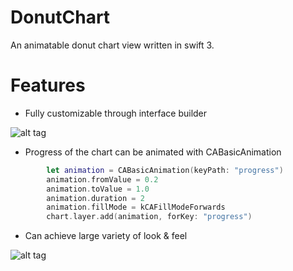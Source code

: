# DonutChart
An animatable donut chart view written in swift 3.

# Features

* Fully customizable through interface builder

![alt tag](https://raw.githubusercontent.com/zbamstudio/DonutChart/master/ReadmeAssets/donutChartInterfaceDesign.gif)

* Progress of the chart can be animated with CABasicAnimation
```Swift
        let animation = CABasicAnimation(keyPath: "progress")
        animation.fromValue = 0.2
        animation.toValue = 1.0
        animation.duration = 2
        animation.fillMode = kCAFillModeForwards
        chart.layer.add(animation, forKey: "progress")
```
* Can achieve large variety of look & feel

![alt tag](https://raw.githubusercontent.com/zbamstudio/DonutChart/master/ReadmeAssets/example.png)
